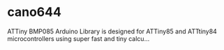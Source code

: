 # cano644
ATTiny BMP085 Arduino Library is designed for ATTiny85 and ATTtiny84 microcontrollers using super fast and tiny calcu…
